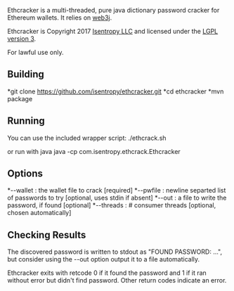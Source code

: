 Ethcracker is a multi-threaded, pure java dictionary password cracker for Ethereum wallets. It relies on [web3j](https://github.com/web3j/web3j). 

Ethcracker is Copyright 2017 [Isentropy LLC](https://isentropy.com) and licensed under the [LGPL version 3](https://www.gnu.org/copyleft/lesser.html).

For lawful use only. 

## Building
  *git clone https://github.com/isentropy/ethcracker.git
  *cd ethcracker
  *mvn package

## Running
You can use the included wrapper script:
./ethcrack.sh <wallet file> <passwords file>

or run with java
java -cp <jar> com.isentropy.ethcrack.Ethcracker <OPTIONS>

## Options
  *--wallet <file> : the wallet file to crack [required]
  *--pwfile <file> : newline separted list of passwords to try [optional, uses stdin if absent]
  *--out <file> : a file to write the password, if found [optional]
  *--threads <n> : # consumer threads [optional, chosen automatically]

## Checking Results

The discovered password is written to stdout as "FOUND PASSWORD: ...", but consider using the --out option output it to a file automatically.

Ethcracker exits with retcode 0 if it found the password and 1 if it ran without error but didn't find password. Other return codes indicate an error. 
